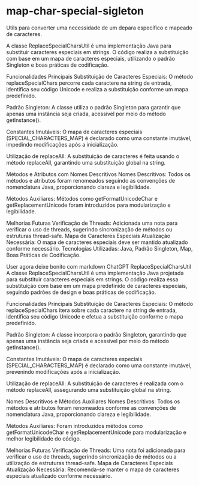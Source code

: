 # map-char-special-sigleton
Utils para converter uma necessidade de um depara específico e mapeado de caracteres. 


A classe ReplaceSpecialCharsUtil é uma implementação Java para substituir caracteres especiais em strings. O código realiza a substituição com base em um mapa de caracteres especiais, utilizando o padrão Singleton e boas práticas de codificação.

Funcionalidades Principais
Substituição de Caracteres Especiais:
O método replaceSpecialChars percorre cada caractere na string de entrada, identifica seu código Unicode e realiza a substituição conforme um mapa predefinido.

Padrão Singleton:
A classe utiliza o padrão Singleton para garantir que apenas uma instância seja criada, acessível por meio do método getInstance().

Constantes Imutáveis:
O mapa de caracteres especiais (SPECIAL_CHARACTERS_MAP) é declarado como uma constante imutável, impedindo modificações após a inicialização.

Utilização de replaceAll:
A substituição de caracteres é feita usando o método replaceAll, garantindo uma substituição global na string.

Métodos e Atributos com Nomes Descritivos
Nomes Descritivos:
Todos os métodos e atributos foram renomeados seguindo as convenções de nomenclatura Java, proporcionando clareza e legibilidade.

Métodos Auxiliares:
Métodos como getFormatUnicodeChar e getReplacementUnicode foram introduzidos para modularização e legibilidade.

Melhorias Futuras
Verificação de Threads:
Adicionada uma nota para verificar o uso de threads, sugerindo sincronização de métodos ou estruturas thread-safe.
Mapa de Caracteres Especiais
Atualização Necessária:
O mapa de caracteres especiais deve ser mantido atualizado conforme necessário.
Tecnologias Utilizadas: Java, Padrão Singleton, Map, Boas Práticas de Codificação.




User
agora deixe bonito com markdown
ChatGPT
ReplaceSpecialCharsUtil
A classe ReplaceSpecialCharsUtil é uma implementação Java projetada para substituir caracteres especiais em strings. O código realiza essa substituição com base em um mapa predefinido de caracteres especiais, seguindo padrões de design e boas práticas de codificação.

Funcionalidades Principais
Substituição de Caracteres Especiais:
O método replaceSpecialChars itera sobre cada caractere na string de entrada, identifica seu código Unicode e efetua a substituição conforme o mapa predefinido.

Padrão Singleton:
A classe incorpora o padrão Singleton, garantindo que apenas uma instância seja criada e acessível por meio do método getInstance().

Constantes Imutáveis:
O mapa de caracteres especiais (SPECIAL_CHARACTERS_MAP) é declarado como uma constante imutável, prevenindo modificações após a inicialização.

Utilização de replaceAll:
A substituição de caracteres é realizada com o método replaceAll, assegurando uma substituição global na string.

Nomes Descritivos e Métodos Auxiliares
Nomes Descritivos:
Todos os métodos e atributos foram renomeados conforme as convenções de nomenclatura Java, proporcionando clareza e legibilidade.

Métodos Auxiliares:
Foram introduzidos métodos como getFormatUnicodeChar e getReplacementUnicode para modularização e melhor legibilidade do código.

Melhorias Futuras
Verificação de Threads:
Uma nota foi adicionada para verificar o uso de threads, sugerindo sincronização de métodos ou a utilização de estruturas thread-safe.
Mapa de Caracteres Especiais
Atualização Necessária:
Recomenda-se manter o mapa de caracteres especiais atualizado conforme necessário.

